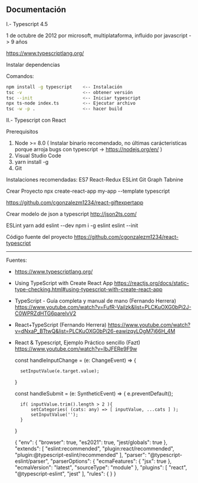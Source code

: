 
## Documentación


I.- Typescript 4.5

1 de octubre de 2012 por microsoft, multiplataforma, influido por javascript -> 9 años

https://www.typescriptlang.org/

Instalar dependencias 

Comandos:

```sh
npm install -g typescript    <-- Instalación
tsc -v         				 <-- obtener versión
tsc --init  				 <-- Iniciar typescript
npx ts-node index.ts  	     <-- Ejecutar archivo
tsc -w -p .  				 <-- hacer build
```

II.- Typescript con React

Prerequisitos

1. Node >= 8.0 ( Instalar binario recomendado, no últimas carácteristicas porque arroja bugs con typescript -> https://nodejs.org/en/ ) 
2. Visual Studio Code
3. yarn install -g   			
4. Git

Instalaciones recomendadas:
ES7 React-Redux
ESLint
Git Graph
Tabnine

Crear Proyecto
npx create-react-app my-app --template typescript

https://github.com/cgonzalezm1234/react-giftexpertapp

Crear modelo de json a typescript
http://json2ts.com/


ESLint
yarn add eslint --dev
npm i -g eslint
eslint --init


Código fuente del proyecto
https://github.com/cgonzalezm1234/react-typescript

----

Fuentes:

* https://www.typescriptlang.org/

* Using TypeScript with Create React App
https://reactjs.org/docs/static-type-checking.html#using-typescript-with-create-react-app

* TypeScript - Guía completa y manual de mano (Fernando Herrera)
https://www.youtube.com/watch?v=FufR-Vailzk&list=PLCKuOXG0bPi2J-C0WPRZdHTG6pareIvV2

* React+TypeScript (Fernando Herrera)
https://www.youtube.com/watch?v=dNxaP_BTtwQ&list=PLCKuOXG0bPi26-eawizqyLOgM7j66H_4M

* React & Typescript, Ejemplo Práctico sencillo (Fazt)
https://www.youtube.com/watch?v=IbJFERe9F9w



















    const handleInputChange = (e: ChangeEvent<HTMLInputElement>) => {
        
        setInputValue(e.target.value);
    }

    const handleSubmit = (e: SyntheticEvent<HTMLFormElement>) => {
        e.preventDefault();

        if( inputValue.trim().length > 2 ){
            setCategories( (cats: any) => [ inputValue, ...cats ] );
            setInputValue('');
        }
    }




    {
    "env": {
        "browser": true,
        "es2021": true,
        "jest/globals": true
    },
    "extends": [
        "eslint:recommended",
        "plugin:react/recommended",
        "plugin:@typescript-eslint/recommended"
    ],
    "parser": "@typescript-eslint/parser",
    "parserOptions": {
        "ecmaFeatures": {
            "jsx": true
        },
        "ecmaVersion": "latest",
        "sourceType": "module"
    },
    "plugins": [
        "react",
        "@typescript-eslint",
        "jest"
    ],
    "rules": {
    }
}
